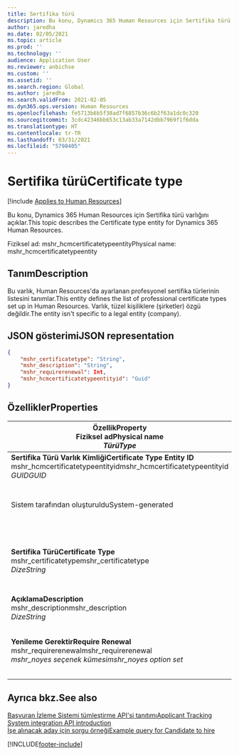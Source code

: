 ```yaml
---
title: Sertifika türü
description: Bu konu, Dynamics 365 Human Resources için Sertifika türü varlığını açıklar.
author: jaredha
ms.date: 02/05/2021
ms.topic: article
ms.prod: ''
ms.technology: ''
audience: Application User
ms.reviewer: anbichse
ms.custom: ''
ms.assetid: ''
ms.search.region: Global
ms.author: jaredha
ms.search.validFrom: 2021-02-05
ms.dyn365.ops.version: Human Resources
ms.openlocfilehash: fe5713b6b5f38ad7f6857b36c6b2f63a1dc0c320
ms.sourcegitcommit: 3cdc42346bb653c13ab33a7142dbb7969f1f6dda
ms.translationtype: HT
ms.contentlocale: tr-TR
ms.lasthandoff: 03/31/2021
ms.locfileid: "5798405"
---
```

# <a name="certificate-type"></a><span data-ttu-id="b4a0f-103">Sertifika türü</span><span class="sxs-lookup"><span data-stu-id="b4a0f-103">Certificate type</span></span>

[!include [Applies to Human Resources](../includes/applies-to-hr.md)]

<span data-ttu-id="b4a0f-104">Bu konu, Dynamics 365 Human Resources için Sertifika türü varlığını açıklar.</span><span class="sxs-lookup"><span data-stu-id="b4a0f-104">This topic describes the Certificate type entity for Dynamics 365 Human Resources.</span></span>

<span data-ttu-id="b4a0f-105">Fiziksel ad: mshr_hcmcertificatetypeentity</span><span class="sxs-lookup"><span data-stu-id="b4a0f-105">Physical name: mshr_hcmcertificatetypeentity</span></span>

## <a name="description"></a><span data-ttu-id="b4a0f-106">Tanım</span><span class="sxs-lookup"><span data-stu-id="b4a0f-106">Description</span></span>

<span data-ttu-id="b4a0f-107">Bu varlık, Human Resources'da ayarlanan profesyonel sertifika türlerinin listesini tanımlar.</span><span class="sxs-lookup"><span data-stu-id="b4a0f-107">This entity defines the list of professional certificate types set up in Human Resources.</span></span> <span data-ttu-id="b4a0f-108">Varlık, tüzel kişiliklere (şirketler) özgü değildir.</span><span class="sxs-lookup"><span data-stu-id="b4a0f-108">The entity isn't specific to a legal entity (company).</span></span>

## <a name="json-representation"></a><span data-ttu-id="b4a0f-109">JSON gösterimi</span><span class="sxs-lookup"><span data-stu-id="b4a0f-109">JSON representation</span></span>

```json
{
    "mshr_certificatetype": "String",
    "mshr_description": "String",
    "mshr_requirerenewal": Int,
    "mshr_hcmcertificatetypeentityid": "Guid"
}
```

## <a name="properties"></a><span data-ttu-id="b4a0f-110">Özellikler</span><span class="sxs-lookup"><span data-stu-id="b4a0f-110">Properties</span></span>

| <span data-ttu-id="b4a0f-111">Özellik</span><span class="sxs-lookup"><span data-stu-id="b4a0f-111">Property</span></span><br><span data-ttu-id="b4a0f-112">**Fiziksel ad**</span><span class="sxs-lookup"><span data-stu-id="b4a0f-112">**Physical name**</span></span><br><span data-ttu-id="b4a0f-113">**_Türü_**</span><span class="sxs-lookup"><span data-stu-id="b4a0f-113">**_Type_**</span></span> | <span data-ttu-id="b4a0f-114">Kullan</span><span class="sxs-lookup"><span data-stu-id="b4a0f-114">Use</span></span> | <span data-ttu-id="b4a0f-115">Tanım</span><span class="sxs-lookup"><span data-stu-id="b4a0f-115">Description</span></span> |
| --- | --- | --- |
| <span data-ttu-id="b4a0f-116">**Sertifika Türü Varlık Kimliği**</span><span class="sxs-lookup"><span data-stu-id="b4a0f-116">**Certificate Type Entity ID**</span></span><br><span data-ttu-id="b4a0f-117">mshr_hcmcertificatetypeentityid</span><span class="sxs-lookup"><span data-stu-id="b4a0f-117">mshr_hcmcertificatetypeentityid</span></span><br><span data-ttu-id="b4a0f-118">*GUID*</span><span class="sxs-lookup"><span data-stu-id="b4a0f-118">*GUID*</span></span> | <span data-ttu-id="b4a0f-119">Salt okunur</span><span class="sxs-lookup"><span data-stu-id="b4a0f-119">Read-only</span></span><br><span data-ttu-id="b4a0f-120">Gerekli</span><span class="sxs-lookup"><span data-stu-id="b4a0f-120">Required</span></span> 
<span data-ttu-id="b4a0f-121">Sistem tarafından oluşturuldu</span><span class="sxs-lookup"><span data-stu-id="b4a0f-121">System-generated</span></span> | <span data-ttu-id="b4a0f-122">Sertifika türü için benzersiz birincil tanımlayıcı.</span><span class="sxs-lookup"><span data-stu-id="b4a0f-122">Unique primary identifier for the certificate type.</span></span> |
| <span data-ttu-id="b4a0f-123">**Sertifika Türü**</span><span class="sxs-lookup"><span data-stu-id="b4a0f-123">**Certificate Type**</span></span><br><span data-ttu-id="b4a0f-124">mshr_certificatetype</span><span class="sxs-lookup"><span data-stu-id="b4a0f-124">mshr_certificatetype</span></span><br><span data-ttu-id="b4a0f-125">*Dize*</span><span class="sxs-lookup"><span data-stu-id="b4a0f-125">*String*</span></span> | <span data-ttu-id="b4a0f-126">Okuma/yazma</span><span class="sxs-lookup"><span data-stu-id="b4a0f-126">Read/write</span></span><br><span data-ttu-id="b4a0f-127">Gerekli</span><span class="sxs-lookup"><span data-stu-id="b4a0f-127">Required</span></span> | <span data-ttu-id="b4a0f-128">Sertifika türü için benzersiz kullanıcı tarafından okunabilir tanımlayıcı.</span><span class="sxs-lookup"><span data-stu-id="b4a0f-128">Unique user-readable identifier for the certificate type.</span></span> |
| <span data-ttu-id="b4a0f-129">**Açıklama**</span><span class="sxs-lookup"><span data-stu-id="b4a0f-129">**Description**</span></span><br><span data-ttu-id="b4a0f-130">mshr_description</span><span class="sxs-lookup"><span data-stu-id="b4a0f-130">mshr_description</span></span><br><span data-ttu-id="b4a0f-131">*Dize*</span><span class="sxs-lookup"><span data-stu-id="b4a0f-131">*String*</span></span> | <span data-ttu-id="b4a0f-132">Okuma/yazma</span><span class="sxs-lookup"><span data-stu-id="b4a0f-132">Read/write</span></span><br><span data-ttu-id="b4a0f-133">Gerekli</span><span class="sxs-lookup"><span data-stu-id="b4a0f-133">Required</span></span> | <span data-ttu-id="b4a0f-134">Sertifika türü açıklaması.</span><span class="sxs-lookup"><span data-stu-id="b4a0f-134">Description of the certificate type.</span></span> |
| <span data-ttu-id="b4a0f-135">**Yenileme Gerektir**</span><span class="sxs-lookup"><span data-stu-id="b4a0f-135">**Require Renewal**</span></span><br><span data-ttu-id="b4a0f-136">mshr_requirerenewal</span><span class="sxs-lookup"><span data-stu-id="b4a0f-136">mshr_requirerenewal</span></span><br><span data-ttu-id="b4a0f-137">*mshr_noyes seçenek kümesi*</span><span class="sxs-lookup"><span data-stu-id="b4a0f-137">*mshr_noyes option set*</span></span> | <span data-ttu-id="b4a0f-138">Okuma/yazma</span><span class="sxs-lookup"><span data-stu-id="b4a0f-138">Read/write</span></span><br><span data-ttu-id="b4a0f-139">İsteğe bağlı</span><span class="sxs-lookup"><span data-stu-id="b4a0f-139">Optional</span></span> | <span data-ttu-id="b4a0f-140">Sertifika için yenileme gerekip gerekmediğini gösterir.</span><span class="sxs-lookup"><span data-stu-id="b4a0f-140">Indicates whether renewal is required for the certificate.</span></span> |

## <a name="see-also"></a><span data-ttu-id="b4a0f-141">Ayrıca bkz.</span><span class="sxs-lookup"><span data-stu-id="b4a0f-141">See also</span></span>

[<span data-ttu-id="b4a0f-142">Başvuran İzleme Sistemi tümleştirme API'si tanıtımı</span><span class="sxs-lookup"><span data-stu-id="b4a0f-142">Applicant Tracking System integration API introduction</span></span>](hr-admin-integration-ats-api-introduction.md)<br>
[<span data-ttu-id="b4a0f-143">İşe alınacak aday için sorgu örneği</span><span class="sxs-lookup"><span data-stu-id="b4a0f-143">Example query for Candidate to hire</span></span>](hr-admin-integration-ats-api-candidate-to-hire-example-query.md)



[!INCLUDE[footer-include](../includes/footer-banner.md)]